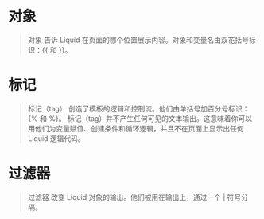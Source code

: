 # 对象
> 对象 告诉 Liquid 在页面的哪个位置展示内容。对象和变量名由双花括号标识：{{ 和 }}。

# 标记
> 标记（tag） 创造了模板的逻辑和控制流。他们由单括号加百分号标识：{% 和 %}。
> 标记（tag）并不产生任何可见的文本输出。这意味着你可以用他们为变量赋值、创建条件和循环逻辑，并且不在页面上显示出任何 Liquid 逻辑代码。

# 过滤器
> 过滤器 改变 Liquid 对象的输出。他们被用在输出上，通过一个 | 符号分隔。
